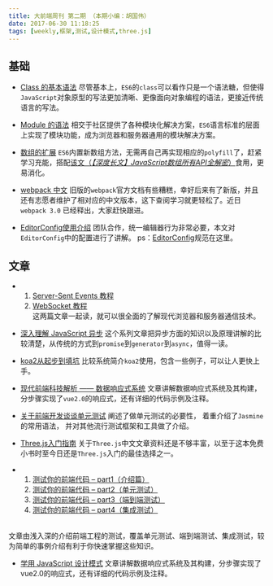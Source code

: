 ```yaml
---
title: 大前端周刊 第二期 （本期小编：胡国伟）
date: 2017-06-30 11:18:25
tags: [weekly,框架,测试,设计模式,three.js]
---
```


## 基础
* [Class 的基本语法](http://es6.ruanyifeng.com/#docs/class)
尽管基本上，`ES6`的`class`可以看作只是一个语法糖，但使得`JavaScript`对象原型的写法更加清晰、更像面向对象编程的语法，更接近传统语言的写法。

* [Module 的语法](http://es6.ruanyifeng.com/#docs/module)
相交于社区提供了各种模块化解决方案，`ES6`语言标准的层面上实现了模块功能，成为浏览器和服务器通用的模块解决方案。

* [数组的扩展](http://es6.ruanyifeng.com/#docs/array)
`ES6`内置新数组方法，无需再自己再实现相应的`polyfill`了，赶紧学习充能，搭配[该文（*【深度长文】JavaScript数组所有API全解密*）](http://louiszhai.github.io/2017/04/28/array/)食用，更易消化。

* [webpack 中文](https://webpack-china.org/)
旧版的`webpack`官方文档有些糟糕，幸好后来有了新版，并且还有志愿者维护了相对应的中文版本，这下查阅学习就更轻松了。近日`webpack 3.0` 已经释出，大家赶快跟进。

* [EditorConfig使用介绍](https://segmentfault.com/a/1190000007599845)
团队合作，统一编辑器行为非常必要，本文对`EditorConfig`中的配置进行了讲解。
ps：[EditorConfig](http://editorconfig.org/)规范在这里。

## 文章

*   1. [Server-Sent Events 教程](http://www.ruanyifeng.com/blog/2017/05/server-sent_events.html)
    2. [WebSocket 教程](http://www.ruanyifeng.com/blog/2017/05/websocket.html) <br/>
这两篇文章一起读，就可以很全面的了解现代浏览器和服务器通信技术。

* [深入理解 JavaScript 异步](https://github.com/wangfupeng1988/js-async-tutorial)
这个系列文章把异步方面的知识以及原理讲解的比较清楚，从传统的方式到`promise`到`generator`到`async`，值得一读。

* [koa2从起步到填坑](http://www.jianshu.com/p/6b816c609669)
比较系统简介`koa2`使用，包含一些例子，可以让人更快上手。

* [现代前端科技解析 —— 数据响应式系统](https://www.404forest.com/2017/06/28/modern-web-development-tech-analysis-data-reactivity-system/)
文章讲解数据响应式系统及其构建，分步骤实现了`vue2.0`的响应式，还有详细的代码示例及注释。

* [关于前端开发谈谈单元测试](https://segmentfault.com/a/1190000000317146)
阐述了做单元测试的必要性，
着重介绍了`Jasmine`的常用语法，
并对其他流行测试框架和工具做了介绍。

* [Three.js入门指南](http://www.ituring.com.cn/book/1272)
关于`Three.js`中文文章资料还是不够丰富，以至于这本免费小书时至今日还是`Three.js`入门的最佳选择之一。

*   1. [测试你的前端代码 – part1（介绍篇）](https://mp.weixin.qq.com/s/jUJXmis0_u6BzQDT2mCltA)
    2. [测试你的前端代码 – part2（单元测试）](https://mp.weixin.qq.com/s/pYUePHOsZegMf4MmJCoJeA)
    3. [测试你的前端代码 – part3（端到端测试）](https://mp.weixin.qq.com/s/8UfR8bsPd2bkmPg_xkAKKg)
    4. [测试你的前端代码 – part4（集成测试）](https://mp.weixin.qq.com/s/CpNUn5AWbP4aH0yirwuizQ)
<br>
文章由浅入深的介绍前端工程的测试，覆盖单元测试、端到端测试、集成测试，较为简单的事例介绍有利于你快速掌握这些知识。

* [学用 JavaScript 设计模式](http://www.oschina.net/translate/learning-javascript-design-patterns?cmp)
文章讲解数据响应式系统及其构建，分步骤实现了 vue2.0的响应式，还有详细的代码示例及注释。

